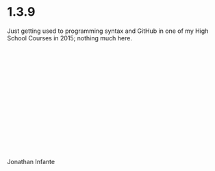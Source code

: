 # 1.3.9

Just getting used to programming syntax and GitHub in one of my High School Courses in 2015; nothing much here.
<br/><br/><br/><br/><br/><br/><br/><br/><br/><br/><br/><br/><br/><br/><br/><br/><br/>
Jonathan Infante
<br/>
